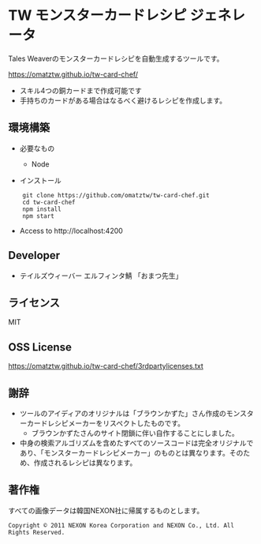 # TW モンスターカードレシピ ジェネレータ

Tales Weaverのモンスターカードレシピを自動生成するツールです。

https://omatztw.github.io/tw-card-chef/

* スキル4つの銅カードまで作成可能です
* 手持ちのカードがある場合はなるべく避けるレシピを作成します。

## 環境構築

* 必要なもの
    * Node

* インストール

```
    git clone https://github.com/omatztw/tw-card-chef.git
    cd tw-card-chef
    npm install
    npm start
```

* Access to http://localhost:4200

## Developer

* テイルズウィーバー エルフィンタ鯖 「おまつ先生」

## ライセンス

MIT

## OSS License

https://omatztw.github.io/tw-card-chef/3rdpartylicenses.txt


## 謝辞

* ツールのアイディアのオリジナルは「ブラウンかずた」さん作成のモンスターカードレシピメーカーをリスペクトしたものです。
    * ブラウンかずたさんのサイト閉鎖に伴い自作することにしました。  
* 中身の検索アルゴリズムを含めたすべてのソースコードは完全オリジナルであり、「モンスターカードレシピメーカー」のものとは異なります。そのため、作成されるレシピは異なります。

## 著作権

すべての画像データは韓国NEXON社に帰属するものとします。

    Copyright © 2011 NEXON Korea Corporation and NEXON Co., Ltd. All Rights Reserved.
